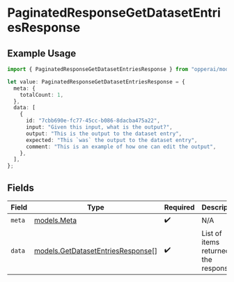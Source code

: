# PaginatedResponseGetDatasetEntriesResponse

## Example Usage

```typescript
import { PaginatedResponseGetDatasetEntriesResponse } from "opperai/models";

let value: PaginatedResponseGetDatasetEntriesResponse = {
  meta: {
    totalCount: 1,
  },
  data: [
    {
      id: "7cbb690e-fc77-45cc-b086-8dacba475a22",
      input: "Given this input, what is the output?",
      output: "This is the output to the dataset entry",
      expected: "This `was` the output to the dataset entry",
      comment: "This is an example of how one can edit the output",
    },
  ],
};
```

## Fields

| Field                                                                        | Type                                                                         | Required                                                                     | Description                                                                  |
| ---------------------------------------------------------------------------- | ---------------------------------------------------------------------------- | ---------------------------------------------------------------------------- | ---------------------------------------------------------------------------- |
| `meta`                                                                       | [models.Meta](../models/meta.md)                                             | :heavy_check_mark:                                                           | N/A                                                                          |
| `data`                                                                       | [models.GetDatasetEntriesResponse](../models/getdatasetentriesresponse.md)[] | :heavy_check_mark:                                                           | List of items returned in the response                                       |
